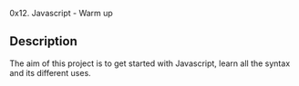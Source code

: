 0x12. Javascript - Warm up

## Description
The aim of this project is to get started with Javascript, learn all the syntax and its different uses.
